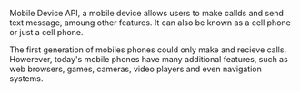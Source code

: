 Mobile Device API, a mobile device allows users to make callds and send text message, amoung other features. It can also be known as a cell phone or just a cell phone.

The first generation of mobiles phones could only make and recieve calls. Howerever, today's mobile phones have many additional features, such as web browsers, games, cameras, video players and even navigation systems.